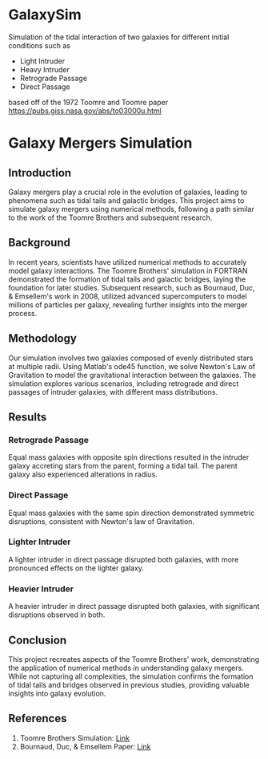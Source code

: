 # GalaxySim
Simulation of the tidal interaction of two galaxies for different initial conditions such as
* Light Intruder
* Heavy Intruder
* Retrograde Passage
* Direct Passage

based off of the 1972 Toomre and Toomre paper
https://pubs.giss.nasa.gov/abs/to03000u.html


# Galaxy Mergers Simulation

## Introduction
Galaxy mergers play a crucial role in the evolution of galaxies, leading to phenomena such as tidal tails and galactic bridges. This project aims to simulate galaxy mergers using numerical methods, following a path similar to the work of the Toomre Brothers and subsequent research.

## Background
In recent years, scientists have utilized numerical methods to accurately model galaxy interactions. The Toomre Brothers' simulation in FORTRAN demonstrated the formation of tidal tails and galactic bridges, laying the foundation for later studies. Subsequent research, such as Bournaud, Duc, & Emsellem's work in 2008, utilized advanced supercomputers to model millions of particles per galaxy, revealing further insights into the merger process.

## Methodology
Our simulation involves two galaxies composed of evenly distributed stars at multiple radii. Using Matlab's ode45 function, we solve Newton's Law of Gravitation to model the gravitational interaction between the galaxies. The simulation explores various scenarios, including retrograde and direct passages of intruder galaxies, with different mass distributions.

## Results
### Retrograde Passage
Equal mass galaxies with opposite spin directions resulted in the intruder galaxy accreting stars from the parent, forming a tidal tail. The parent galaxy also experienced alterations in radius.

### Direct Passage
Equal mass galaxies with the same spin direction demonstrated symmetric disruptions, consistent with Newton's law of Gravitation.

### Lighter Intruder
A lighter intruder in direct passage disrupted both galaxies, with more pronounced effects on the lighter galaxy.

### Heavier Intruder
A heavier intruder in direct passage disrupted both galaxies, with significant disruptions observed in both.

## Conclusion
This project recreates aspects of the Toomre Brothers' work, demonstrating the application of numerical methods in understanding galaxy mergers. While not capturing all complexities, the simulation confirms the formation of tidal tails and bridges observed in previous studies, providing valuable insights into galaxy evolution.

## References
1. Toomre Brothers Simulation: [Link](http://www.spaceref.com/news/viewpr.html?pid=8197)
2. Bournaud, Duc, & Emsellem Paper: [Link](https://academic.oup.com/mnrasl/article/389/1/L8/996886)

